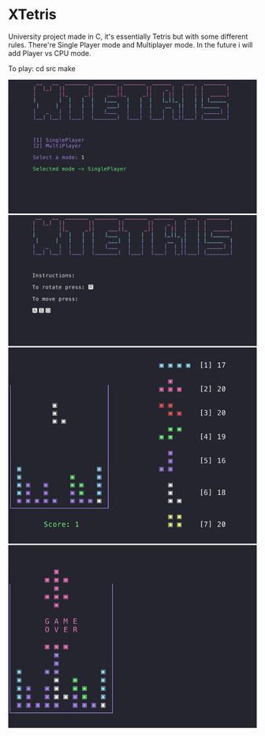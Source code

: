 # XTetris

University project made in C, it's essentially Tetris but with some different rules.
There're Single Player mode and Multiplayer mode. In the future i will add Player vs
CPU mode.

To play:
cd src
make

![alt text](https://github.com/Nysed17/XTetris/blob/main/Screenshot/1.png)
![alt text](https://github.com/Nysed17/XTetris/blob/main/Screenshot/2.png)
![alt text](https://github.com/Nysed17/XTetris/blob/main/Screenshot/3.png)
![alt text](https://github.com/Nysed17/XTetris/blob/main/Screenshot/4.png)
